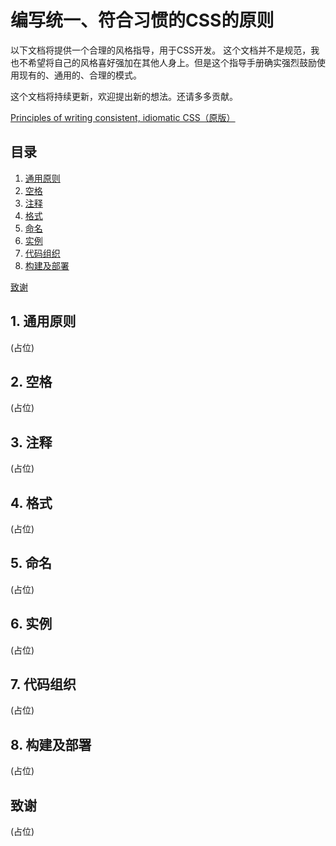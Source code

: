 # 编写统一、符合习惯的CSS的原则

以下文档将提供一个合理的风格指导，用于CSS开发。
这个文档并不是规范，我也不希望将自己的风格喜好强加在其他人身上。但是这个指导手册确实强烈鼓励使用现有的、通用的、合理的模式。

这个文档将持续更新，欢迎提出新的想法。还请多多贡献。

[Principles of writing consistent, idiomatic CSS（原版）](https://github.com/necolas/idiomatic-css)

## 目录

1. [通用原则](#general-principles)
2. [空格](#whitespace)
3. [注释](#comments)
4. [格式](#format)
5. [命名](#naming)
6. [实例](#example)
7. [代码组织](#organization)
8. [构建及部署](#build-and-deployment)

[致谢](#acknowledgements)


<a name="general-principles"></a>
## 1. 通用原则

(占位)


<a name="whitespace"></a>
## 2. 空格

(占位)

<a name="comments"></a>
## 3. 注释

(占位)

<a name="format"></a>
## 4. 格式

(占位)

<a name="naming"></a>
## 5. 命名

(占位)

<a name="example"></a>
## 6. 实例

(占位)

<a name="organization"></a>
## 7. 代码组织

(占位)

<a name="build-and-deployment"></a>
## 8. 构建及部署

(占位)

<a name="acknowledgements"></a>
## 致谢

(占位)